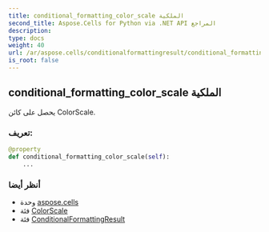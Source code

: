 ```yaml
---
title: conditional_formatting_color_scale الملكية
second_title: Aspose.Cells for Python via .NET API المراجع
description:
type: docs
weight: 40
url: /ar/aspose.cells/conditionalformattingresult/conditional_formatting_color_scale/
is_root: false
---
```

##  conditional_formatting_color_scale الملكية

يحصل على كائن ColorScale.
###  تعريف:
```python
@property
def conditional_formatting_color_scale(self):
    ...
```

###  أنظر أيضا
* وحدة [aspose.cells](../../)
* فئة [ColorScale](/cells/python-net/ar/aspose.cells/colorscale)
* فئة [ConditionalFormattingResult](/cells/python-net/ar/aspose.cells/conditionalformattingresult)
